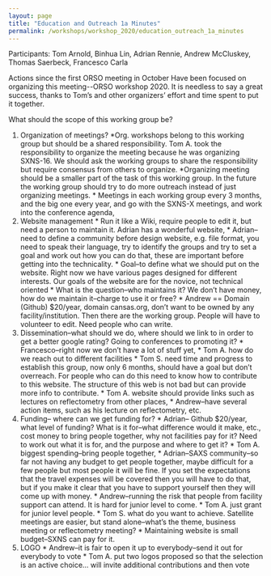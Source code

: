 ```yaml
---
layout: page
title: "Education and Outreach 1a Minutes"
permalink: /workshops/workshop_2020/education_outreach_1a_minutes
---
```


Participants:
Tom Arnold, Binhua Lin, Adrian Rennie, Andrew McCluskey, Thomas Saerbeck, Francesco Carla

Actions since the first ORSO meeting in October
Have been focused on organizing this meeting--ORSO workshop 2020.  It is needless to say a great success, thanks to Tom’s and other organizers’ effort and time spent to put it together.  

What should the scope of this working group be?
1.	Organization of meetings? *Org. workshops belong to this working group but should be a shared responsibility.  Tom A. took the responsibility to organize the meeting because he was organizing SXNS-16. We should ask the working groups to share the responsibility but require consensus from others to organize.  *Organizing meeting should be a smaller part of the task of this working group. In the future the working group should try to do more outreach instead of just organizing meetings. * Meetings in each working group every 3 months, and the big one every year, and go with the SXNS-X meetings, and work into the conference agenda,
2.	Website management * Run it like a Wiki, require people to edit it, but need a person to maintain it. Adrian has a wonderful website, * Adrian–need to define a community before design website, e.g. file format, you need to speak their language, try to identify the groups and try to set a goal and work out how you can do that, these are important before getting into the technicality. * Goal–to define what we should put on the website. Right now we have various pages designed for different interests. Our goals of the website are for the novice, not technical oriented * What is the question–who maintains it? We don’t have money, how do we maintain it–charge to use it or free? * Andrew == Domain (Github) $20/year, domain cansas.org, don’t want to be owned by any facility/institution. Then there are the working group. People will have to volunteer to edit. Need people who can write.
3.	Dissemination–what should we do, where should we link to in order to get a better google rating? Going to conferences to promoting it? * Francesco–right now we don’t have a lot of stuff yet, * Tom A. how do we reach out to different facilities * Tom S. need time and progress to establish this group, now only 6 months, should have a goal but don’t overreach. For people who can do this need to know how to contribute to this website. The structure of this web is not bad but can provide more info to contribute. * Tom A. website should provide links such as lectures on reflectometry from other places, * Andrew–have several action items, such as his lecture on reflectometry, etc.
4.	Funding– where can we get funding for? * Adrian– Github $20/year, what level of funding? What is it for–what difference would it make, etc., cost money to bring people together, why not facilities pay for it? Need to work out what it is for, and the purpose and where to get it? * Tom A. biggest spending–bring people together, * Adrian–SAXS community–so far not having any budget to get people together, maybe difficult for a few people but most people it will be fine. If you set the expectations that the travel expenses will be covered then you will have to do that, but if you make it clear that you have to support yourself then they will come up with money. * Andrew–running the risk that people from facility support can attend. It is hard for junior level to come. * Tom A. just grant for junior level people. * Tom S. what do you want to achieve. Satellite meetings are easier, but stand alone–what’s the theme, business meeting or reflectometry meeting? * Maintaining website is small budget–SXNS can pay for it.
5.	LOGO * Andrew–it is fair to open it up to everybody–send it out for everybody to vote * Tom A. put two logos proposed so that the selection is an active choice… will invite additional contributions and then vote
